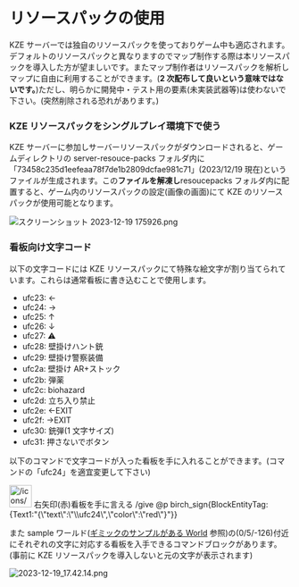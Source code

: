 # リソースパックの使用

KZE サーバーでは独自のリソースパックを使っておりゲーム中も適応されます。デフォルトのリソースパックと異なりますのでマップ制作する際は本リソースパックを導入した方が望ましいです。またマップ制作者はリソースパックを解析しマップに自由に利用することができます。(**2 次配布して良いという意味ではないです。**)ただし、明らかに開発中・テスト用の要素(未実装武器等)は使わないで下さい。(突然削除される恐れがあります。)

### KZE リソースパックをシングルプレイ環境下で使う

KZE サーバーに参加しサーバーリソースパックがダウンロードされると、ゲームディレクトリの server-resouce-packs フォルダ内に「73458c235d1eefeaa78f7de1b2809dcfae981c71」(2023/12/19 現在)というファイルが生成されます。この**ファイルを解凍し**resoucepacks フォルダ内に配置すると、ゲーム内のリソースパックの設定(画像の画面)にて KZE のリソースパックが使用可能となります。

![スクリーンショット 2023-12-19 175926.png](https://prod-files-secure.s3.us-west-2.amazonaws.com/18ab8687-a8b1-4a3c-8a4b-b43beaa470a1/147366bb-837c-4030-b541-9e1c568d03dd/%E3%82%B9%E3%82%AF%E3%83%AA%E3%83%BC%E3%83%B3%E3%82%B7%E3%83%A7%E3%83%83%E3%83%88_2023-12-19_175926.png)

### 看板向け文字コード

以下の文字コードには KZE リソースパックにて特殊な絵文字が割り当てられています。これらは通常看板に書き込むことで使用します。

- ufc23: ←
- ufc24: →
- ufc25: ↑
- ufc26: ↓
- ufc27: ⚠
- ufc28: 壁掛けハント銃
- ufc29: 壁掛け警察装備
- ufc2a: 壁掛け AR+ストック
- ufc2b: 弾薬
- ufc2c: biohazard
- ufc2d: 立ち入り禁止
- ufc2e: ←EXIT
- ufc2f: →EXIT
- ufc30: 銃弾(1 文字サイズ)
- ufc31: 押さないでボタン

以下のコマンドで文字コードが入った看板を手に入れることができます。(コマンドの「ufc24」を適宜変更して下さい)

<aside>
<img src="/icons/command-line_gray.svg" alt="/icons/command-line_gray.svg" width="40px" /> 右矢印(赤)看板を手に言える
/give @p birch_sign{BlockEntityTag:{Text1:"{\"text\":\"\\ufc24\",\"color\":\"red\"}"}}

</aside>

また sample ワールド([ギミックのサンプルがある World](https://www.notion.so/World-2199f076490b42e4a233e43de7f678ed?pvs=21) 参照)の(0/5/-126)付近にそれぞれの文字に対応する看板を入手できるコマンドブロックがあります。(事前に KZE リソースパックを導入しないと元の文字が表示されます)

![2023-12-19_17.42.14.png](https://prod-files-secure.s3.us-west-2.amazonaws.com/18ab8687-a8b1-4a3c-8a4b-b43beaa470a1/8288ee26-da61-4bb0-9e4c-716cdd4a1ec6/2023-12-19_17.42.14.png)
